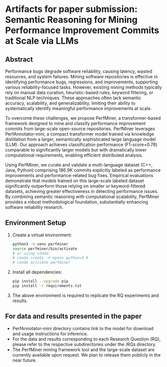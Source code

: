 # Artifacts for paper submission: Semantic Reasoning for Mining Performance Improvement Commits at Scale via LLMs

## Abstract

Performance bugs degrade software reliability, causing latency, wasted resources, and system failures. Mining software repositories is effective in identifying performance bugs, regressions, and improvements, supporting various reliability-focused tasks. However, existing mining methods typically rely on manual data curation, heuristic-based rules, keyword filtering, or traditional NLP techniques. These approaches often lack semantic accuracy, scalability, and generalizability, limiting their ability to systematically identify meaningful performance improvements at scale.

To overcome these challenges, we propose PerfMiner, a transformer-based framework designed to mine and classify performance improvement commits from large-scale open-source repositories. PerfMiner leverages PerfAnnotator-mini, a compact transformer model trained via knowledge distillation from a larger, semantically sophisticated large language model (LLM). Our approach achieves classification performance (F1-score=0.78) comparable to significantly larger models but with dramatically lower computational requirements, enabling efficient distributed analysis.

Using PerfMiner, we curate and validate a multi-language dataset (C++, Java, Python) comprising 186.9K commits explicitly labeled as performance improvements and performance-related bug fixes. Empirical evaluations demonstrate that models trained on this large-scale labeled dataset significantly outperform those relying on smaller or keyword-filtered datasets, achieving greater effectiveness in detecting performance issues. By combining semantic reasoning with computational scalability, PerfMiner provides a robust methodological foundation, substantially enhancing software reliability research.

## Environment Setup 

1. Create a virtual environment:
    ```bash
    python3 -m venv perfminer
    source perfminer/bin/activate
    # or using conda:
    # conda create -n myenv python=3.9
    # conda activate perfminer
    ```

2. Install all dependencies:
    ```bash
    pip install --upgrade pip
    pip install -r requirements.txt
    ```

3. The above environment is required to replicate the RQ experiments and results.


## For data and results presented in the paper

- PerfAnnotator-mini directory contains link to the model for download and usage instructions for inference.
- For the data and results corresponding to each Research Question (RQ), please refer to the respective subdirectories under the /RQs directory.
- The PerfMiner mining framework tool and the large-scale dataset are currently available upon request. We plan to release them publicly in the near future.